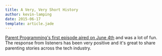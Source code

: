 ```yaml
---
title: A Very, Very Short History
author: kevin-lamping
date: 2015-06-17
template: article.jade
---
```


[Parent Programming's first episode aired on June 4th](https://twitter.com/parentprogpod/status/606669516001689600) and was a lot of fun. The response from listeners has been very positive and it's great to share parenting stories across the tech industry.